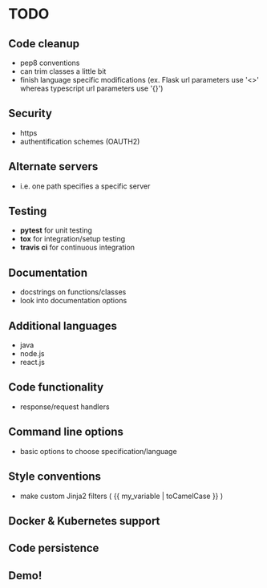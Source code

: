 # TODO

## Code cleanup
- pep8 conventions
- can trim classes a little bit
- finish language specific modifications (ex. Flask url parameters use '<>' whereas typescript url parameters use '{}')

## Security
- https
- authentification schemes (OAUTH2)

## Alternate servers
- i.e. one path specifies a specific server

## Testing
- **pytest** for unit testing
- **tox** for integration/setup testing
- **travis ci** for continuous integration

## Documentation
- docstrings on functions/classes
- look into documentation options

## Additional languages
- java
- node.js
- react.js

## Code functionality
- response/request handlers

## Command line options
- basic options to choose specification/language

## Style conventions
- make custom Jinja2 filters ( {{ my_variable | toCamelCase }} )

## Docker & Kubernetes support

## Code persistence

## Demo!
